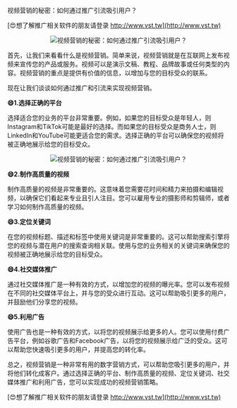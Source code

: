 视频营销的秘密：如何通过推广引流吸引用户？

[😍想了解推广相关软件的朋友请登录 http://www.vst.tw](http://www.vst.tw)

 <center><img src="https://vst.tw/MP4/tuiguang/png/3.png" alt="视频营销的秘密：如何通过推广引流吸引用户？"></center>

首先，让我们来看看什么是视频营销。简单来说，视频营销就是在互联网上发布视频来宣传您的产品或服务。视频可以是演示文稿、教程、品牌故事或任何类型的内容。视频营销的重点是提供有价值的信息，以增加与您的目标受众的联系。

现在让我们谈谈如何通过推广和引流来实现视频营销。

**😄1.选择正确的平台**

选择适合您的业务的平台非常重要。例如，如果您的目标受众是年轻人，则Instagram和TikTok可能是最好的选择。而如果您的目标受众是商务人士，则LinkedIn和YouTube可能更适合您的需求。选择正确的平台可以确保您的视频将被正确地展示给您的目标受众。

 <center><img src="https://vst.tw/MP4/tuiguang/png/7.png" alt="视频营销的秘密：如何通过推广引流吸引用户？"></center>

**😄2.制作高质量的视频**

制作高质量的视频是非常重要的。这意味着您需要花时间和精力来拍摄和编辑视频，以确保它们看起来专业且引人注目。您可以雇用专业的摄影师和剪辑师，或者学习如何制作高质量的视频。

**😄3.定位关键词**

在您的视频标题、描述和标签中使用关键词是非常重要的。这可以帮助搜索引擎将您的视频与潜在用户的搜索查询相关联。使用与您的业务相关的关键词来确保您的视频被正确地展示给您的目标受众。

**😄4.社交媒体推广**

通过社交媒体推广是一种有效的方式，以增加您的视频的曝光率。您可以发布视频在不同的社交媒体平台上，并与您的受众进行互动。这可以帮助吸引更多的用户，并鼓励他们分享您的视频。

**😄5.利用广告**

使用广告也是一种有效的方式，以将您的视频展示给更多的人。您可以使用付费广告平台，例如谷歌广告和Facebook广告，以将您的视频展示给广泛的受众。这可以帮助您快速吸引更多的用户，并提高您的转化率。

总之，视频营销是一种非常有用的数字营销方式，可以帮助您吸引更多的用户，并将他们转化成客户。通过选择正确的平台、制作高质量的视频、定位关键词、社交媒体推广和利用广告，您可以实现成功的视频营销策略。

[😍想了解推广相关软件的朋友请登录 http://www.vst.tw](http://www.vst.tw)



